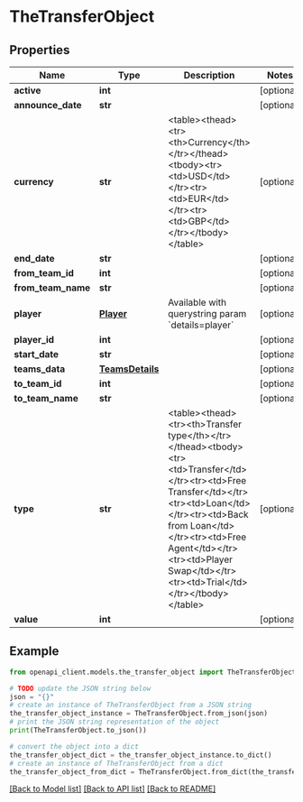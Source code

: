 # TheTransferObject


## Properties

Name | Type | Description | Notes
------------ | ------------- | ------------- | -------------
**active** | **int** |  | [optional] 
**announce_date** | **str** |  | [optional] 
**currency** | **str** | &lt;table&gt;&lt;thead&gt;&lt;tr&gt;&lt;th&gt;Currency&lt;/th&gt;&lt;/tr&gt;&lt;/thead&gt;&lt;tbody&gt;&lt;tr&gt;&lt;td&gt;USD&lt;/td&gt;&lt;/tr&gt;&lt;tr&gt;&lt;td&gt;EUR&lt;/td&gt;&lt;/tr&gt;&lt;tr&gt;&lt;td&gt;GBP&lt;/td&gt;&lt;/tr&gt;&lt;/tbody&gt;&lt;/table&gt; | [optional] 
**end_date** | **str** |  | [optional] 
**from_team_id** | **int** |  | [optional] 
**from_team_name** | **str** |  | [optional] 
**player** | [**Player**](Player.md) | Available with querystring param &#x60;details&#x3D;player&#x60; | [optional] 
**player_id** | **int** |  | [optional] 
**start_date** | **str** |  | [optional] 
**teams_data** | [**TeamsDetails**](TeamsDetails.md) |  | [optional] 
**to_team_id** | **int** |  | [optional] 
**to_team_name** | **str** |  | [optional] 
**type** | **str** | &lt;table&gt;&lt;thead&gt;&lt;tr&gt;&lt;th&gt;Transfer type&lt;/th&gt;&lt;/tr&gt;&lt;/thead&gt;&lt;tbody&gt;&lt;tr&gt;&lt;td&gt;Transfer&lt;/td&gt;&lt;/tr&gt;&lt;tr&gt;&lt;td&gt;Free Transfer&lt;/td&gt;&lt;/tr&gt;&lt;tr&gt;&lt;td&gt;Loan&lt;/td&gt;&lt;/tr&gt;&lt;tr&gt;&lt;td&gt;Back from Loan&lt;/td&gt;&lt;/tr&gt;&lt;tr&gt;&lt;td&gt;Free Agent&lt;/td&gt;&lt;/tr&gt;&lt;tr&gt;&lt;td&gt;Player Swap&lt;/td&gt;&lt;/tr&gt;&lt;tr&gt;&lt;td&gt;Trial&lt;/td&gt;&lt;/tr&gt;&lt;/tbody&gt;&lt;/table&gt; | [optional] 
**value** | **int** |  | [optional] 

## Example

```python
from openapi_client.models.the_transfer_object import TheTransferObject

# TODO update the JSON string below
json = "{}"
# create an instance of TheTransferObject from a JSON string
the_transfer_object_instance = TheTransferObject.from_json(json)
# print the JSON string representation of the object
print(TheTransferObject.to_json())

# convert the object into a dict
the_transfer_object_dict = the_transfer_object_instance.to_dict()
# create an instance of TheTransferObject from a dict
the_transfer_object_from_dict = TheTransferObject.from_dict(the_transfer_object_dict)
```
[[Back to Model list]](../README.md#documentation-for-models) [[Back to API list]](../README.md#documentation-for-api-endpoints) [[Back to README]](../README.md)


